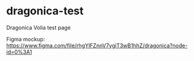 # dragonica-test
Dragonica Volia test page

Figma mockup:
https://www.figma.com/file/rhgYlFZnnV7ygiT3wB1hhZ/dragonica?node-id=0%3A1

